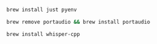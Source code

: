```bash
brew install just pyenv
```

```bash
brew remove portaudio && brew install portaudio
```

```bash
brew install whisper-cpp
```
